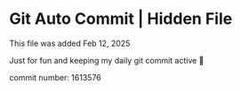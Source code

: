 # Git Auto Commit | Hidden File

This file was added Feb 12, 2025

Just for fun and keeping my daily git commit active 🤪

commit number: 1613576

